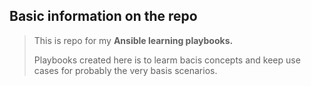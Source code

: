 ## Basic information on the repo  

> This is repo for my **Ansible learning playbooks.**
>
> Playbooks created here is to learm bacis concepts
> and keep use cases for probably the very basis scenarios.
